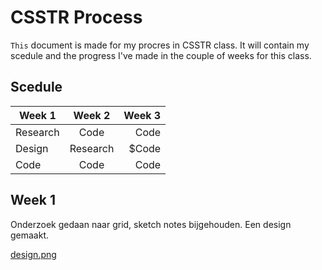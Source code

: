 # CSSTR Process
`This` document is made for my procres in CSSTR class.
It will contain my scedule and the progress I've made in the couple of weeks for this class.

## Scedule
| Week 1        | Week 2|  Week 3  |
| ------------- |:-------------:| -----:| 
| Research    | Code | Code |$1600 |
| Design    | Research |   $Code |
| Code | Code    |   Code |


## Week 1
Onderzoek gedaan naar grid, sketch notes bijgehouden.
Een design gemaakt.

[design.png]()
